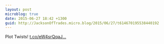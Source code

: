 ```yaml
---
layout: post
microblog: true
date: 2015-06-27 18:42 +1300
guid: http://JacksonOfTrades.micro.blog/2015/06/27/t614670195538440192.html
---
```

Plot Twists! [t.co/eW4srQqaJ...](http://t.co/eW4srQqaJN)
